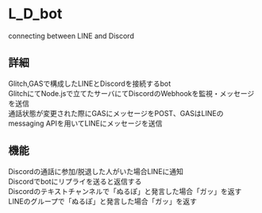 # L_D_bot  
connecting between LINE and Discord  

## 詳細  
Glitch,GASで構成したLINEとDiscordを接続するbot  
GlitchにてNode.jsで立てたサーバにてDiscordのWebhookを監視・メッセージを送信  
通話状態が変更された際にGASにメッセージをPOST、GASはLINEのmessaging APIを用いてLINEにメッセージを送信  

## 機能  
Discordの通話に参加/脱退した人がいた場合LINEに通知  
Discordでbotにリプライを送ると返信する  
Discordのテキストチャンネルで「ぬるぽ」と発言した場合「ガッ」を返す  
LINEのグループで「ぬるぽ」と発言した場合「ガッ」を返す  